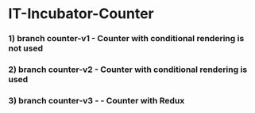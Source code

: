 # IT-Incubator-Counter #
### 1) branch counter-v1 - Counter with **conditional rendering** is not used ###
### 2) branch counter-v2 - Counter with **conditional rendering** is used ###
### 3) branch counter-v3 -  - Counter with **Redux** ###
